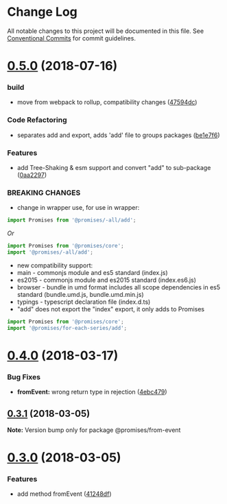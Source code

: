 # Change Log

All notable changes to this project will be documented in this file.
See [Conventional Commits](https://conventionalcommits.org) for commit guidelines.

<a name="0.5.0"></a>
# [0.5.0](https://github.com/yisraelx/promises/compare/v0.4.0...v0.5.0) (2018-07-16)


### build

* move from webpack to rollup, compatibility changes ([47594dc](https://github.com/yisraelx/promises/commit/47594dc))


### Code Refactoring

* separates add and export, adds 'add' file to groups packages ([be1e7f6](https://github.com/yisraelx/promises/commit/be1e7f6))


### Features

* add Tree-Shaking & esm support and convert "add" to sub-package ([0aa2297](https://github.com/yisraelx/promises/commit/0aa2297))


### BREAKING CHANGES

* change in wrapper use, for use in wrapper:
```typescript
import Promises from '@promises/-all/add';
```
*Or*
```typescript
import Promises from '@promises/core';
import '@promises/-all/add';
```
* new compatibility support:
* main - commonjs module and es5 standard (index.js)
* es2015 - commonjs module and es2015 standard (index.es6.js)
* browser - bundle in umd format includes all scope dependencies in es5 standard (bundle.umd.js, bundle.umd.min.js)
* typings - typescript declaration file (index.d.ts)
* "add" does not export the "index" export, it only adds to Promises
```ts
import Promises from '@promises/core';
import '@promises/for-each-series/add';
```




<a name="0.4.0"></a>
# [0.4.0](https://github.com/yisraelx/promises/compare/v0.3.1...v0.4.0) (2018-03-17)


### Bug Fixes

* **fromEvent:** wrong return type in rejection ([4ebc479](https://github.com/yisraelx/promises/commit/4ebc479))




<a name="0.3.1"></a>
## [0.3.1](https://github.com/yisraelx/promises/compare/v0.3.0...v0.3.1) (2018-03-05)




**Note:** Version bump only for package @promises/from-event

<a name="0.3.0"></a>
# [0.3.0](https://github.com/yisraelx/promises/compare/v0.2.0...v0.3.0) (2018-03-05)


### Features

* add method fromEvent ([41248df](https://github.com/yisraelx/promises/commit/41248df))

